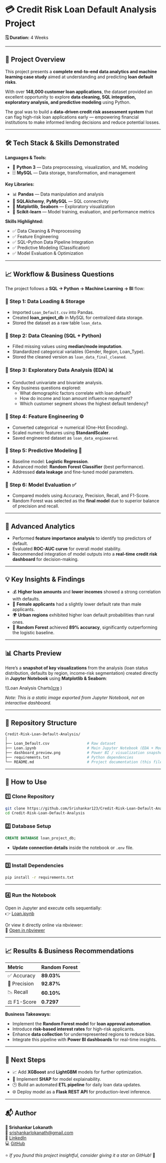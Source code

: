 # 💳 Credit Risk Loan Default Analysis Project  
**🗓️ Duration:** 4 Weeks  

---

## 📖 Project Overview  

This project presents a **complete end-to-end data analytics and machine learning case study** aimed at understanding and predicting **loan default risks**.  

With over **148,000 customer loan applications**, the dataset provided an excellent opportunity to explore **data cleaning, SQL integration, exploratory analysis, and predictive modeling** using Python.  

The goal was to build a **data-driven credit risk assessment system** that can flag high-risk loan applications early — empowering financial institutions to make informed lending decisions and reduce potential losses.  

---

## 🛠️ Tech Stack & Skills Demonstrated  

**Languages & Tools:**  
- 🐍 **Python 3** — Data preprocessing, visualization, and ML modeling  
- 🗄️ **MySQL** — Data storage, transformation, and management  

**Key Libraries:**  
- 📊 **Pandas** — Data manipulation and analysis  
- 🔗 **SQLAlchemy**, **PyMySQL** — SQL connectivity  
- 🎨 **Matplotlib**, **Seaborn** — Exploratory visualization  
- 🤖 **Scikit-learn** — Model training, evaluation, and performance metrics  

**Skills Highlighted:**  
- ✅ Data Cleaning & Preprocessing  
- ✅ Feature Engineering  
- ✅ SQL–Python Data Pipeline Integration  
- ✅ Predictive Modeling (Classification)  
- ✅ Model Evaluation & Optimization  

---

## 📈 Workflow & Business Questions  

The project follows a **SQL → Python → Machine Learning → BI** flow:  

### 🔹 Step 1: Data Loading & Storage  
- Imported `Loan_Default.csv` into Pandas.  
- Created **loan_project_db** in MySQL for centralized data storage.  
- Stored the dataset as a raw table `loan_data`.  

### 🔹 Step 2: Data Cleaning (SQL + Python)  
- Filled missing values using **median/mode imputation**.  
- Standardized categorical variables (Gender, Region, Loan_Type).  
- Stored the cleaned version as `loan_data_final_cleaned`.  

### 🔹 Step 3: Exploratory Data Analysis (EDA) 📊  
- Conducted univariate and bivariate analysis.  
- Key business questions explored:  
  - What demographic factors correlate with loan default?  
  - How do income and loan amount influence repayment?  
  - Which customer segment shows the highest default tendency?  

### 🔹 Step 4: Feature Engineering ⚙️  
- Converted categorical → numerical (One-Hot Encoding).  
- Scaled numeric features using **StandardScaler**.  
- Saved engineered dataset as `loan_data_engineered`.  

### 🔹 Step 5: Predictive Modeling 🤖  
- Baseline model: **Logistic Regression**.  
- Advanced model: **Random Forest Classifier** (best performance).  
- Addressed **data leakage** and fine-tuned model parameters.  

### 🔹 Step 6: Model Evaluation ✅  
- Compared models using Accuracy, Precision, Recall, and F1-Score.  
- Random Forest was selected as the **final model** due to superior balance of precision and recall.  

---

## 🔬 Advanced Analytics  

- Performed **feature importance analysis** to identify top predictors of default.  
- Evaluated **ROC-AUC curve** for overall model stability.  
- Recommended integration of model outputs into a **real-time credit risk dashboard** for decision-making.  

---

## 💡 Key Insights & Findings  

- 💰 **Higher loan amounts** and **lower incomes** showed a strong correlation with defaults.  
- 👩 **Female applicants** had a slightly lower default rate than male applicants.  
- 🌍 **Urban regions** exhibited higher loan default probabilities than rural ones.  
- 🌲 **Random Forest** achieved **89% accuracy**, significantly outperforming the logistic baseline.  

---

## 📊 Charts Preview  

Here’s a **snapshot of key visualizations** from the analysis (loan status distribution, defaults by region, income-risk segmentation) created directly in **Jupyter Notebook** using **Matplotlib & Seaborn**:  

![Loan Analysis Charts][cre](https://github.com/user-attachments/assets/812f9c21-2f21-4211-b5e0-7195b4413e8d)
) 

*Note: This is a static image exported from Jupyter Notebook, not an interactive dashboard.*



---

## 📂 Repository Structure  

```bash
Credit-Risk-Loan-Default-Analysis/
│
├── Loan_Default.csv                 # Raw dataset
├── Loan.ipynb                       # Main Jupyter Notebook (EDA + Modeling)
├── dashboard_preview.png            # Power BI / visualization snapshot
├── requirements.txt                 # Python dependencies
└── README.md                        # Project documentation (this file)
```

---

## 🚀 How to Use  

### 1️⃣ Clone Repository  
```bash
git clone https://github.com/Srishankar123/Credit-Risk-Loan-Default-Analysis.git
cd Credit-Risk-Loan-Default-Analysis
```

### 2️⃣ Database Setup  
```sql
CREATE DATABASE loan_project_db;
```
- **Update connection details** inside the notebook or `.env` file.  

---

### 3️⃣ Install Dependencies  
```bash
pip install -r requirements.txt
```

---

### 4️⃣ Run the Notebook  
Open in Jupyter and execute cells sequentially:  
👉 [Loan.ipynb](Loan.ipynb)  

Or view it directly online via nbviewer:  
🔗 [Open in nbviewer](https://nbviewer.org/github/Srishankar123/Credit-Risk-Loan-Default-Analysis/blob/main/Loan.ipynb)

---

## 📈 Results & Business Recommendations  

| Metric | Random Forest |
|:-------|:--------------|
| ✅ Accuracy | **89.03%** |
| 🎯 Precision | **92.87%** |
| 📉 Recall | **60.10%** |
| ⚖️ F1-Score | **0.7297** |

**Business Takeaways:**  
- Implement the **Random Forest model** for **loan approval automation**.  
- Introduce **risk-based interest rates** for high-risk applicants.  
- Enhance **data collection** for underrepresented regions to reduce bias.  
- Integrate this pipeline with **Power BI dashboards** for real-time insights.  

---

## 🔮 Next Steps  

- 📈 Add **XGBoost** and **LightGBM** models for further optimization.  
- 🧠 Implement **SHAP** for model explainability.  
- 🕒 Build an automated **ETL pipeline** for daily loan data updates.  
- 🌐 Deploy model as a **Flask REST API** for production-level inference.  

---

## 📬 Author  

**👤 Srishankar Lokanath**  
📧 [srishankarlokanath@gmail.com](mailto:srishankarloknath@gmail.com)  
🔗 [LinkedIn](https://www.linkedin.com/in/srishankar-lokanath-99a5b4252/)  
💻 [GitHub](https://github.com/Srishankar123)  

⭐ *If you found this project insightful, consider giving it a star on GitHub!* 🌟  


